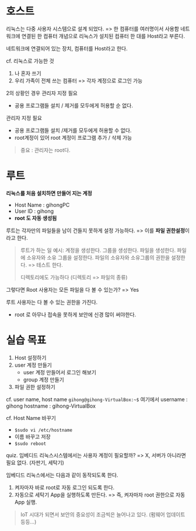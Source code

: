 # 호스트

리눅스는 다중 사용자 시스템으로 설계 되었다. => 한 컴퓨터를 여러명이서 사용함
네트워크에 연결된 한 컴퓨터 개념으로 리눅스가 설치된 컴퓨터 한 대를 Host라고 부른다.

네트워크에 연결되어 있는 장치, 컴퓨터를 Host라고 한다.

cf. 리눅스로 가능한 것
1. 나 혼자 쓰기
2. 우리 가족이 전체 쓰는 컴퓨터 => 각자 계정으로 로그인 가능

2의 상황인 경우 관리자 지정 필요
- 공용 프로그램들 설치 / 제거를 모두에게 허용할 순 없다.

관리자 지정 필요
- 공용 프로그램들 설치 /제거를 모두에게 허용할 수 없다.
- root계정이 있어 root 계정이 프로그램 추가 / 삭제 가능
> 중요 : 관리자는 root다.

# 루트

**리눅스를 처음 설치하면 만들어 지는 계정**
- Host Name : gihongPC
- User ID : gihong
- **root 도 자동 생성됨**

루트는 각자만의 파일들을 남이 건들지 못하게 설정 가능하다.
=> 이를 **파일 권한설정**이라고 한다.

> 루트가 하는 일 예시:
> 계정을 생성한다.
> 그룹을 생성한다.
> 파일을 생성한다.
> 파일에 소유자와 소유 그룹을 설정한다.
> 파일의 소유자와 소유그룹의 권한을 설정한다.
> => 테스트 한다.
>
> 디렉토리에도 가능하다 (디렉토리 => 파일의 종류)

그렇다면 Root 사용자는 모든 파일을 다 볼 수 있는가?
=> Yes

루트 사용자는 다 볼 수 있는 권한을 가진다.
- root 로 아무나 접속을 못하게 보안에 신경 많이 써야한다. 

# 실습 목표

1. Host 설정하기
2. user 계정 만들기
    - user 계정 만들어서 로그인 해보기
    - group 계정 만들기
3. 파일 권한 설정하기

cf. user name, host name
`gihong@gihong-VirtualBox:~$` 여기에서
username : gihong
hostname : gihong-VirtualBox

cf. Host Name 바꾸기
- `$sudo vi /etc/hostname`
- 이름 바꾸고 저장
- `$sudo reboot`

quiz. 임베디드 리눅스시스템에서는 사용자 계정이 필요할까?
=> X, 서버가 아니라면 필요 없다. (자판기, 세탁기)

임베디드 리눅스에서는 다음과 같이 동작되도록 한다.
1. 켜자마자 바로 root로 자동 로그인 되도록 한다.
2. 자동으로 세탁기 App을 실행하도록 만든다.
=> 즉, 켜자마자 root 권한으로 자동 App 실행.

> IoT 시대가 되면서 보안의 중요성이 조금씩은 늘어나고 있다. (펌웨어 업데이트 등등...)